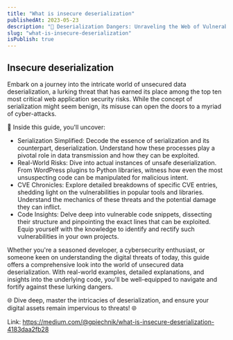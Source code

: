 ```yaml
---
title: "What is insecure deserialization"
publishedAt: 2023-05-23
description: "🔐 Deserialization Dangers: Unraveling the Web of Vulnerabilities 🔐"
slug: "what-is-insecure-deserialization"
isPublish: true
---
```


## Insecure deserialization

Embark on a journey into the intricate world of unsecured data deserialization, a lurking threat that has earned its place among the top ten most critical web application security risks. While the concept of serialization might seem benign, its misuse can open the doors to a myriad of cyber-attacks.

📌 Inside this guide, you'll uncover:

- Serialization Simplified: Decode the essence of serialization and its counterpart, deserialization. Understand how these processes play a pivotal role in data transmission and how they can be exploited.
- Real-World Risks: Dive into actual instances of unsafe deserialization. From WordPress plugins to Python libraries, witness how even the most unsuspecting code can be manipulated for malicious intent.
- CVE Chronicles: Explore detailed breakdowns of specific CVE entries, shedding light on the vulnerabilities in popular tools and libraries. Understand the mechanics of these threats and the potential damage they can inflict.
- Code Insights: Delve deep into vulnerable code snippets, dissecting their structure and pinpointing the exact lines that can be exploited. Equip yourself with the knowledge to identify and rectify such vulnerabilities in your own projects.

Whether you're a seasoned developer, a cybersecurity enthusiast, or someone keen on understanding the digital threats of today, this guide offers a comprehensive look into the world of unsecured data deserialization. With real-world examples, detailed explanations, and insights into the underlying code, you'll be well-equipped to navigate and fortify against these lurking dangers.

🌐 Dive deep, master the intricacies of deserialization, and ensure your digital assets remain impervious to threats! 🌐

Link: https://medium.com/@gpiechnik/what-is-insecure-deserialization-4183daa2fb28

